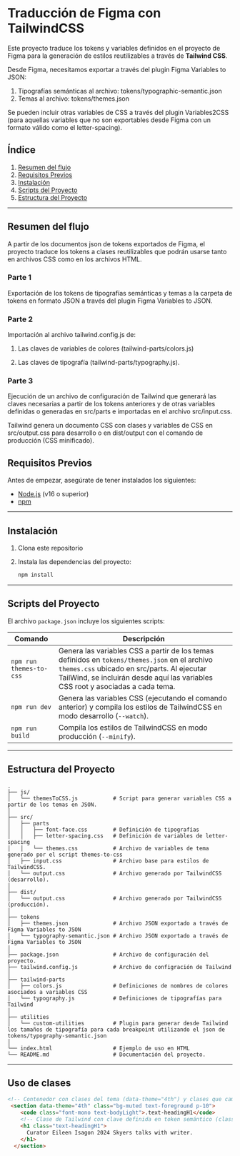 
# **Traducción de Figma con TailwindCSS**

Este proyecto traduce los tokens y variables definidos en el proyecto de Figma para la generación de estilos reutilizables a través de **Tailwind CSS**.

Desde Figma, necesitamos exportar a través del plugin Figma Variables to JSON:
1. Tipografías semánticas al archivo: tokens/typographic-semantic.json
2. Temas al archivo: tokens/themes.json

Se pueden incluir otras variables de CSS a través del plugin Variables2CSS (para aquellas variables que no son exportables desde Figma con un formato válido como el letter-spacing).



## **Índice**
1. [Resumen del flujo](#resumen-del-flujo)
2. [Requisitos Previos](#requisitos-previos)
3. [Instalación](#instalación)
4. [Scripts del Proyecto](#scripts-del-proyecto)
5. [Estructura del Proyecto](#estructura-del-proyecto)

---

## **Resumen del flujo**
A partir de los documentos json de tokens exportados de Figma, el proyecto traduce los tokens a clases reutilizables que podrán usarse tanto en archivos CSS como en los archivos HTML.

### Parte 1
Exportación de los tokens de tipografías semánticas y temas a la carpeta de tokens en formato JSON a través del plugin Figma Variables to JSON.

### Parte 2
Importación al archivo tailwind.config.js de:
1. Las claves de variables de colores (tailwind-parts/colors.js) 

2. Las claves de tipografía (tailwind-parts/typography.js).

### Parte 3
Ejecución de un archivo de configuración de Tailwind que generará las claves necesarias a partir de los tokens anteriores y de otras variables definidas o generadas en src/parts e importadas en el archivo src/input.css.

Tailwind genera un documento CSS con clases y variables de CSS en src/output.css para desarrollo o en dist/output con el comando de producción (CSS minificado).

## **Requisitos Previos**
Antes de empezar, asegúrate de tener instalados los siguientes:
- [Node.js](https://nodejs.org/) (v16 o superior)
- [npm](https://www.npmjs.com/)

---

## **Instalación**
1. Clona este repositorio

2. Instala las dependencias del proyecto:
   ```bash
   npm install
   ```

---

## **Scripts del Proyecto**

El archivo `package.json` incluye los siguientes scripts:

| Comando               | Descripción                                                                                   |
|-----------------------|-----------------------------------------------------------------------------------------------|
| `npm run themes-to-css` | Genera las variables CSS a partir de los temas definidos en `tokens/themes.json` en el archivo `themes.css` ubicado en src/parts. Al ejecutar TailWind, se incluirán desde aquí las variables CSS root y asociadas a cada tema. |
| `npm run dev`          | Genera las variables CSS (ejecutando el comando anterior) y compila los estilos de TailwindCSS en modo desarrollo (`--watch`). |
| `npm run build`        | Compila los estilos de TailwindCSS en modo producción (`--minify`).                           |

---

## **Estructura del Proyecto**

```plaintext
.
├── js/
│   └── themesToCSS.js           # Script para generar variables CSS a partir de los temas en JSON.
│
├── src/
│   ├── parts
│   │   ├── font-face.css        # Definición de tipografías
│   │   ├── letter-spacing.css   # Definición de variables de letter-spacing 
│   │   └── themes.css           # Archivo de variables de tema generado por el script themes-to-css
│   ├── input.css                # Archivo base para estilos de TailwindCSS.
│   └── output.css               # Archivo generado por TailwindCSS (desarrollo).
│
├── dist/
│   └── output.css               # Archivo generado por TailwindCSS (producción).
│
├── tokens  
│   ├── themes.json              # Archivo JSON exportado a través de Figma Variables to JSON
│   └── typography-semantic.json # Archivo JSON exportado a través de Figma Variables to JSON  
│     
├── package.json                 # Archivo de configuración del proyecto.
├── tailwind.config.js           # Archivo de configración de Tailwind
│
├── tailwind-parts  
│   ├── colors.js                # Definiciones de nombres de colores asociados a variables CSS
│   └── typography.js            # Definiciones de tipografías para Tailwind
│
├── utilities 
│   └── custom-utilities         # Plugin para generar desde Tailwind los tamaños de tipografía para cada breakpoint utilizando el json de tokens/typography-semantic.json 
│
└── index.html                   # Ejemplo de uso en HTML
└── README.md                    # Documentación del proyecto.
```

---

## Uso de clases

```html
<!-- Contenedor con clases del tema (data-theme="4th") y clases que cambian en función del tema-->
 <section data-theme="4th" class="bg-muted text-foreground p-10">
    <code class="font-mono text-bodyLight">.text-headingH1</code>
    <!-- Clase de Tailwind con clave definida en token semántico (class="text-headingH1") -->
    <h1 class="text-headingH1">
      Curator Eileen Isagon 2024 Skyers talks with writer.
    </h1>
  </section>
```
